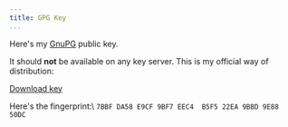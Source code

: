 ```yaml
---
title: GPG Key
...
```


Here's my [GnuPG][gpg] public key.

It should **not** be available on any key server. This is my official way of
distribution:

[Download key][key]

Here's the fingerprint:\\
`7BBF DA58 E9CF 9BF7 EEC4  B5F5 22EA 9BBD 9E88 50DC`

[gpg]: https://gnupg.org/
[key]: /assets/data/key.asc
